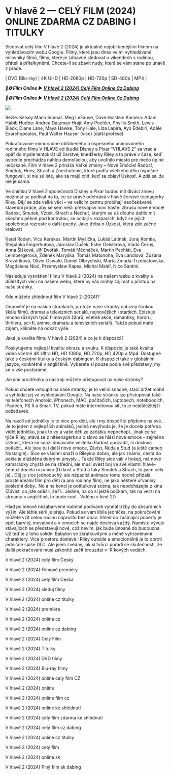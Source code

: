 <h1>V hlavě 2 — CELÝ FILM (2024) ONLINE ZDARMA CZ DABING I TITULKY </h1>

Sledovat celý film V hlavě 2 (2024) je aktuálně nejoblíbenějším filmem na vyhledávacím webu Google. Filmy, které jsou dnes velmi vyhledávané milovníky filmů, filmy, které je zábavné sledovat o víkendech s rodinou, přáteli a přítelkyněmi. Chcete-li se zbavit nudy, která se vám stane po únavě z práce.

| DVD (Blu-ray) | 4K UHD | HD-2080p | HD-720p | SD-480p | MP4 |

<p><b><I>📀✪ Film Online ▶ <a href="https://t.co/IIZ6XMbxSh" rel="noopener">V hlavě 2 (2024) Celý Film Online Cz Dabing</a></I></b></p>

<p><b><I>📀✪ Film Online ▶ <a href="https://t.co/IIZ6XMbxSh" rel="noopener">V hlavě 2 (2024) Celý Film Online Cz Dabing</a></I></b></p>

<img src="https://prod-ripcut-delivery.disney-plus.net/v1/variant/disney/0C75F2AC55B016BFD8897B495EB297A70104D983A242A06A8440339517F2F4AB/scale?width=1200&amp;aspectRatio=1.78&amp;format=webp" />

Režie: Kelsey Mann
Scénář: Meg LeFauve, Dave Holstein
Kamera: Adam Habib
Hudba: Andrea Datzman
Hrají: Amy Poehler, Phyllis Smith, Lewis Black, Diane Lane, Maya Hawke, Tony Hale, Liza Lapira, Ayo Edebiri, Adèle Exarchopoulos, Paul Walter Hauser (více)
(další profese)

Pokračovanie mimoriadne obľúbeného a úspešného animovaného rodinného filmu V HLAVE od študiá Disney a Pixar “VHLAVE 2” sa vracia opäť do mysle tentokrát už čerstvej tínedžerky Riley a to práve v čase, keď ústredie prechádza náhlou demoláciou, aby uvoľnilo miesto pre niečo úplne nečakané. Film V hlave 2 prináša Veľké zmeny – Nové Emócie! Radosť, Smútok, Hnev, Strach a Znechutenie, ktoré podľa všetkého dlho úspešne fungovali, si nie sú isté, ako sa majú cítiť, keď sa objaví Úzkosť. A zdá sa, že nie je sama.

Ve snímku V hlavě 2 společností Disney a Pixar budou mít diváci znovu možnost se podívat na to, co se právě odehrává v hlavě čerstvé teenagerky Riley. Dějí se zde velké věci – ve velícím centru probíhají neočekávané stavební práce, aby se sem vešli překvapiví noví hosté: zbrusu nové emoce! Radost, Smutek, Vztek, Strach a Nechuť, kterým se už dlouho dařilo mít všechno pěkně pod kontrolou, se ocitají v rozpacích, když se jejich společnost rozroste o další pocity. Jako třeba o Úzkost, která zde začne kralovat

Karel Roden, Vica Kerekes, Martin Myšička, Lukáš Latinák, Juraj Kemka, Štepánka Fingerhutová, Jaroslav Dušek, Ester Geislerová, Vlado Černý, Anna Šišková, Jiří Dvořák, Tomáš Měcháček, Martin Pechlát, Eva Leimbergerová, Zdeněk Maryška, Tomáš Matonoha, Eva Landlová, Zuzana Kraváriková, Oliver Oswald, Daniel Olbrychski, Marta Żmuda-Trzebiatowska, Magdalena Nieć, Przemysław Kapsa, Michal Maléř, Nico Santini.

Následuje vysvětlení filmu V hlavě 2 (2024) na našem webu z kvality a důležitých věcí na našem webu, které by vás mohly zajímat o přístup na naše stránky.

Kde můžete zhlédnout film V hlavě 2 (2024)?

Odpověď je na našich stránkách, protože naše stránky nabízejí širokou škálu filmů, dramat a televizních seriálů, nejnovějších i starších. Existuje mnoho různých typů filmových žánrů, včetně akce, romantiky, hororu, thrilleru, sci-fi, anime, dramatu a televizních seriálů. Takže pokud máte zájem, klikněte na odkaz výše.

Jaká je kvalita filmu V hlavě 2 (2024) a co je k dispozici?

Poskytujeme nejlepší kvalitu obrazu a zvuku. K dispozici je také kvalita videa včetně 4K Ultra HD, HD 1080p, HD 720p, HD 420p a Mp4. Dostupné také s českými titulky a českým dabingem. K dispozici také v globálním jazyce, konkrétně v angličtině. Vyberete si pouze podle své představy, my se o vše postaráme.

Jakými prostředky a nástroji můžete přistupovat na naše stránky?

Pokud chcete vstoupit na naše stránky, je to velmi snadné, stačí držet mobil a vyhledat jej ve vyhledávání Google. Na naše stránky lze přistupovat také na telefonech Android, iPhonech, MAC, počítačích, laptopech, noteboocích, iPadech, PS 5 a Smart TV, pokud máte internetovou síť, to je nejdůležitější požadavek.

Na rozdíl od jedničky je to více pro děti, ale i my dospělí si příjdeme na své... Je to jeden z nejlepších animáků, jediná nevýhoda je, že je docela potřeba vidět jedničku, jinak to vy a vaše děti ze začátku nepochopí.. jinak ce se týče Riley, stává se z níteenagerka a o slovo se hlásí nové emoce - zejména Úzkost, která se snaží dosavadní velitelku Radost upozadit, či doslova potlačit.. Ale jsou tu i další nové emoce, Závist, Nuda a Stud (a ještě cameo Nostalgie).. Sice se všichni snaží o Rileyino dobro, ale jak známo, cesta do pekla je dlážděna dobrými úmysly... Takže Riley sice válí v hokeji, má nové kamarádky chystá se na střední, ale musí svést boj ve své vlastní hlavě- čemuž docela rozumím (Úzkost a Stud a taky Smutek a Strach, to jsem celý já).. Děj je sice jednoduchý, ale nápaditá animace tomu hodně přidala, prostě ideální film pro děti (a ano rodinný film), ne jako některé uřvaniny poslední doby.. No a na konci je potitulková scéna, tak neodcházejte z kina (Závist, co jste oděšli, že?).. Jediné, na co si ještě počkám, tak na verzi na streamu v angličtině, to bude cool.. Viděno v kině 2D

Hlad po ideově nezabarvené rodinné podívané vyhnal tržby do absurdních výšin. Ale téhle sérii je přeju. Pokud se vám líbila jednička, na pokračování můžete vzít celou rodinu naprosto bez obav. Vhled do začínající puberty je opět barvitý, inovativní a v emocích se najde doslova každý. Namísto vývoje stávajících se představují nové, což nevím, jak bude únosné do budoucna. Už teď je z toho solidní Babylon se zkratkovitými a méně vyhraněnými charaktery. Více prostoru dostává i Riley outside a emocionálně je to oproti jedničce spíše DLC. Ale jsem zvědav, jak si tvůrci poradí se skutečností, že další pokračování musí zákonitě začít brouzdat v 'R'kových vodách.

V hlavě 2 (2024) celý film Český

V hlavě 2 (2024) Filmové premiéry

V hlavě 2 (2024) celý film Česka

V hlavě 2 (2024) sleduj filmy

V hlavě 2 (2024) online cz titulky

V hlavě 2 (2024) premiéra

V hlavě 2 (2024) online cz

V hlavě 2 (2024) online cz dabing

V hlavě 2 (2024) Celý Film

V hlavě 2 (2024) Titulky

V hlavě 2 (2024) DVD filmy

V hlavě 2 (2024) Blu-ray filmy

V hlavě 2 (2024) online cely film CZ

V hlavě 2 (2024) online

V hlavě 2 (2024) online film cz

V hlavě 2 (2024) online ke shlédnutí

V hlavě 2 (2024) celý film zdarma ke shlédnutí

V hlavě 2 (2024) celý film cz dabing

V hlavě 2 (2024) online cz titulky

V hlavě 2 (2024) celý film

V hlavě 2 (2024) online sk

V hlavě 2 (2024) Plný film sk dabing
